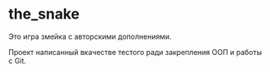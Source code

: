 # the_snake
Это игра змейка с авторскими дополнениями.


Проект написанный вкачестве тестого ради закрепления ООП и работы с Git.
